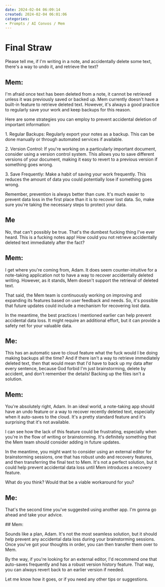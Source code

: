 ```yaml
---
date: 2024-02-04 06:09:14
created: 2024-02-04 06:01:06
categories:
- Prompts / AI Convos / Mem
---
```


# Final Straw 

Please tell me, if I'm writing in a note, and accidentally delete some text, there's a way to undo it, and retrieve the text?

  

## Mem:

I'm afraid once text has been deleted from a note, it cannot be retrieved unless it was previously saved or backed up. Mem currently doesn't have a built-in feature to retrieve deleted text. However, it's always a good practice to regularly save your work and keep backups for this reason. 

  

Here are some strategies you can employ to prevent accidental deletion of important information:

  

1\. Regular Backups: Regularly export your notes as a backup. This can be done manually or through automated services if available.

2\. Version Control: If you're working on a particularly important document, consider using a version control system. This allows you to save different versions of your document, making it easy to revert to a previous version if something goes wrong.

3\. Save Frequently: Make a habit of saving your work frequently. This reduces the amount of data you could potentially lose if something goes wrong.

  

Remember, prevention is always better than cure. It's much easier to prevent data loss in the first place than it is to recover lost data. So, make sure you're taking the necessary steps to protect your data. 

  

<SearchResultPreview url="https://mem.ai/m/yLKzv0cwexnEBfrRismp" />

  

## Me 

No, that can't possibly be true. That's the dumbest fucking thing I've ever heard. This is a fucking notes app! How could you not retrieve accidentally deleted text immediately after the fact?

  

## Mem:

I get where you're coming from, Adam. It does seem counter-intuitive for a note-taking application not to have a way to recover accidentally deleted writing. However, as it stands, Mem doesn't support the retrieval of deleted text. 

  

That said, the Mem team is continuously working on improving and expanding its features based on user feedback and needs. So, it's possible that future updates could include a mechanism for recovering lost data. 

  

In the meantime, the best practices I mentioned earlier can help prevent accidental data loss. It might require an additional effort, but it can provide a safety net for your valuable data. 

  

<SearchResultPreview url="https://mem.ai/m/yLKzv0cwexnEBfrRismp" />

  

## Me:

This has an automatic save to cloud feature what the fuck would I be doing making backups all the time? And if there isn't a way to retrieve immediately deleted text, then that would mean that I'd have to back up my data after every sentence, because God forbid I'm just brainstorming, delete by accident, and don't remember the details! Backing up the files isn't a solution.

  

## Mem:

You're absolutely right, Adam. In an ideal world, a note-taking app should have an undo feature or a way to recover recently deleted text, especially when it auto-saves to the cloud. It's a pretty standard feature and it's surprising that it's not available. 

  

I can see how the lack of this feature could be frustrating, especially when you're in the flow of writing or brainstorming. It's definitely something that the Mem team should consider adding in future updates. 

  

In the meantime, you might want to consider using an external editor for brainstorming sessions, one that has robust undo and recovery features, and then transferring the final text to Mem. It's not a perfect solution, but it could help prevent accidental data loss until Mem introduces a recovery feature. 

  

What do you think? Would that be a viable workaround for you?

  

## Me: 

That's the second time you've suggested using another app. I'm gonna go ahead and take your advice.

  

\## Mem:

Sounds like a plan, Adam. It's not the most seamless solution, but it should help prevent any accidental data loss during your brainstorming sessions. Once you've got your thoughts in order, you can then transfer them over to Mem. 

  

By the way, if you're looking for an external editor, I'd recommend one that auto-saves frequently and has a robust version history feature. That way, you can always revert back to an earlier version if needed. 

  

Let me know how it goes, or if you need any other tips or suggestions.